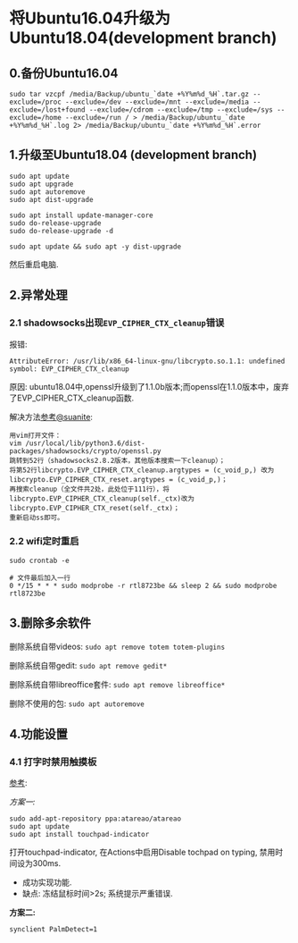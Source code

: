 # 将Ubuntu16.04升级为Ubuntu18.04(development branch)

## 0.备份Ubuntu16.04

```
sudo tar vzcpf /media/Backup/ubuntu_`date +%Y%m%d_%H`.tar.gz --exclude=/proc --exclude=/dev --exclude=/mnt --exclude=/media --exclude=/lost+found --exclude=/cdrom --exclude=/tmp --exclude=/sys --exclude=/home --exclude=/run / > /media/Backup/ubuntu_`date +%Y%m%d_%H`.log 2> /media/Backup/ubuntu_`date +%Y%m%d_%H`.error

```

## 1.升级至Ubuntu18.04 (development branch)

```
sudo apt update 
sudo apt upgrade
sudo apt autoremove
sudo apt dist-upgrade

sudo apt install update-manager-core
sudo do-release-upgrade
sudo do-release-upgrade -d

sudo apt update && sudo apt -y dist-upgrade
```

然后重启电脑.

## 2.异常处理

### 2.1 shadowsocks出现`EVP_CIPHER_CTX_cleanup`错误
报错:
```
AttributeError: /usr/lib/x86_64-linux-gnu/libcrypto.so.1.1: undefined symbol: EVP_CIPHER_CTX_cleanup
```

原因:
ubuntu18.04中,openssl升级到了1.1.0b版本;而openssl在1.1.0版本中，废弃了EVP_CIPHER_CTX_cleanup函数.

解决方法[参考@suanite](https://www.jianshu.com/p/8151bfd9a760):

```
用vim打开文件：
vim /usr/local/lib/python3.6/dist-packages/shadowsocks/crypto/openssl.py
跳转到52行（shadowsocks2.8.2版本，其他版本搜索一下cleanup）；
将第52行libcrypto.EVP_CIPHER_CTX_cleanup.argtypes = (c_void_p,) 改为libcrypto.EVP_CIPHER_CTX_reset.argtypes = (c_void_p,)；
再搜索cleanup（全文件共2处，此处位于111行），将libcrypto.EVP_CIPHER_CTX_cleanup(self._ctx)改为libcrypto.EVP_CIPHER_CTX_reset(self._ctx)；
重新启动ss即可。
```
### 2.2 wifi定时重启

```
sudo crontab -e

# 文件最后加入一行
0 */15 * * * sudo modprobe -r rtl8723be && sleep 2 && sudo modprobe rtl8723be

```
 
## 3.删除多余软件

删除系统自带videos: `sudo apt remove totem totem-plugins`

删除系统自带gedit: `sudo apt remove gedit*`

删除系统自带libreoffice套件: `sudo apt remove libreoffice*`

删除不使用的包: `sudo apt autoremove`


## 4.功能设置

### 4.1 打字时禁用触摸板
[参考](https://askubuntu.com/questions/773595/how-can-i-disable-touchpad-while-typing-on-ubuntu-16-04-syndaemon-isnt-working):

*方案一:*
```
sudo add-apt-repository ppa:atareao/atareao
sudo apt update
sudo apt install touchpad-indicator
```
打开touchpad-indicator, 在Actions中启用Disable tochpad on typing, 禁用时间设为300ms.

- 成功实现功能.
- 缺点: 冻结鼠标时间>2s; 系统提示严重错误.


**方案二:**

```
synclient PalmDetect=1
```





